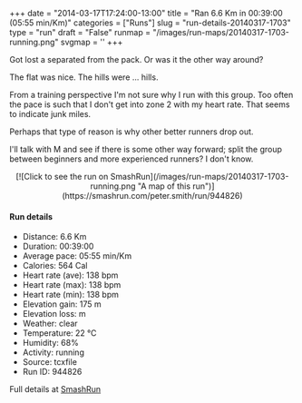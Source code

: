+++
date = "2014-03-17T17:24:00-13:00"
title = "Ran 6.6 Km in 00:39:00 (05:55 min/Km)"
categories = ["Runs"]
slug = "run-details-20140317-1703"
type = "run"
draft = "False"
runmap = "/images/run-maps/20140317-1703-running.png"
svgmap = '<polyline points="0 54, 17 38, 14 32, 9 28, 8 24, 7 23, 4 22, 7 18, 14 20, 20 21, 27 25, 54 32, 60 32, 73 32, 91 33, 100 36, 95 46, 76 73, 59 81, 53 76, 38 52, 25 47, 20 53, 19 53, 6 59, 4 55">'
+++

Got lost a separated from the pack. Or was it the other way around?

The flat was nice. The hills were ... hills. 

From a training perspective I'm not sure why I run with this group. Too often the pace is such that I don't get into zone 2 with my heart rate. That seems to indicate junk miles. 

Perhaps that type of reason is why other better runners drop out.

I'll talk with M and see if there is some other way forward; split the group between beginners and more experienced runners?  I don't know. 






<!--more-->

<center>
[![Click to see the run on SmashRun](/images/run-maps/20140317-1703-running.png "A map of this run")](https://smashrun.com/peter.smith/run/944826)
</center>

#### Run details

* Distance: 6.6 Km
* Duration: 00:39:00
* Average pace: 05:55 min/Km
* Calories: 564 Cal
* Heart rate (ave): 138 bpm
* Heart rate (max): 138 bpm
* Heart rate (min): 138 bpm
* Elevation gain: 175 m
* Elevation loss:  m
* Weather: clear
* Temperature: 22 &deg;C
* Humidity: 68%
* Activity: running
* Source: tcxfile
* Run ID: 944826

Full details at [SmashRun](https://smashrun.com/peter.smith/run/944826)